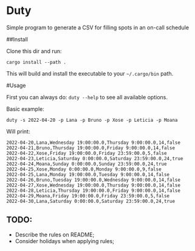 # Duty

Simple program to generate a CSV for filling spots in an on-call schedule

##Install

Clone this dir and run:

`cargo install --path .`

This will build and install the executable to your `~/.cargo/bin` path.

#Usage

First you can always do: `duty --help` to see all available options.

Basic example:

`duty -s 2022-04-20 -p Lana -p Bruno -p Xose -p Leticia -p Moana`

Will print:

```
2022-04-20,Lana,Wednesday 19:00:00.0,Thursday 9:00:00.0,14,false
2022-04-21,Bruno,Thursday 19:00:00.0,Friday 9:00:00.0,14,false
2022-04-22,Xose,Friday 19:00:00.0,Friday 23:59:00.0,5,false
2022-04-23,Leticia,Saturday 0:00:00.0,Saturday 23:59:00.0,24,true
2022-04-24,Moana,Sunday 0:00:00.0,Sunday 23:59:00.0,24,true
2022-04-25,Xose,Monday 0:00:00.0,Monday 9:00:00.0,9,false
2022-04-25,Lana,Monday 19:00:00.0,Tuesday 9:00:00.0,14,false
2022-04-26,Bruno,Tuesday 19:00:00.0,Wednesday 9:00:00.0,14,false
2022-04-27,Xose,Wednesday 19:00:00.0,Thursday 9:00:00.0,14,false
2022-04-28,Leticia,Thursday 19:00:00.0,Friday 9:00:00.0,14,false
2022-04-29,Moana,Friday 19:00:00.0,Friday 23:59:00.0,5,false
2022-04-30,Lana,Saturday 0:00:00.0,Saturday 23:59:00.0,24,true
```

## TODO:

* Describe the rules on README;
* Consider holidays when applying rules;